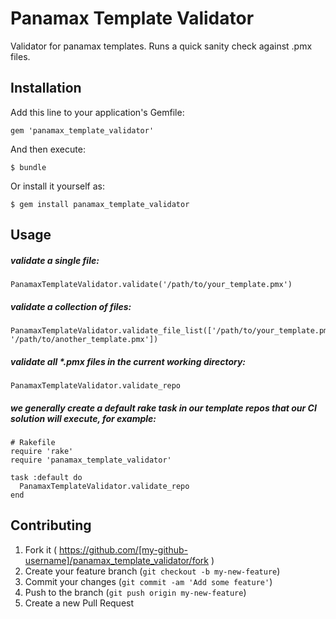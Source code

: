# Panamax Template Validator

Validator for panamax templates. Runs a quick sanity check against .pmx files.

## Installation

Add this line to your application's Gemfile:

    gem 'panamax_template_validator'

And then execute:

    $ bundle

Or install it yourself as:

    $ gem install panamax_template_validator

## Usage

##### validate a single file:
```
PanamaxTemplateValidator.validate('/path/to/your_template.pmx')
```

##### validate a collection of files:
```
PanamaxTemplateValidator.validate_file_list(['/path/to/your_template.pmx', '/path/to/another_template.pmx'])
```

##### validate all *.pmx files in the current working directory:

```
PanamaxTemplateValidator.validate_repo
```

##### we generally create a default rake task in our template repos that our CI solution will execute, for example:

``` 
# Rakefile
require 'rake'
require 'panamax_template_validator'

task :default do
  PanamaxTemplateValidator.validate_repo
end
```

## Contributing

1. Fork it ( https://github.com/[my-github-username]/panamax_template_validator/fork )
2. Create your feature branch (`git checkout -b my-new-feature`)
3. Commit your changes (`git commit -am 'Add some feature'`)
4. Push to the branch (`git push origin my-new-feature`)
5. Create a new Pull Request
